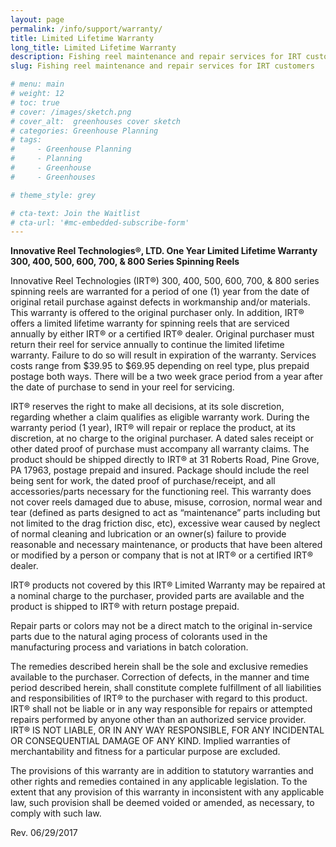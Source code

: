 ```yaml
---
layout: page
permalink: /info/support/warranty/
title: Limited Lifetime Warranty
long_title: Limited Lifetime Warranty
description: Fishing reel maintenance and repair services for IRT customers
slug: Fishing reel maintenance and repair services for IRT customers

# menu: main
# weight: 12
# toc: true
# cover: /images/sketch.png
# cover_alt:  greenhouses cover sketch
# categories: Greenhouse Planning
# tags: 
#     - Greenhouse Planning
#     - Planning
#     - Greenhouse
#     - Greenhouses

# theme_style: grey

# cta-text: Join the Waitlist
# cta-url: '#mc-embedded-subscribe-form'
---
```


**Innovative Reel Technologies®, LTD. One Year Limited Lifetime Warranty 300, 400, 500, 600, 700, & 800 Series Spinning Reels**

Innovative Reel Technologies (IRT®) 300, 400, 500, 600, 700, & 800 series spinning reels are warranted for a period of one (1) year from the date of original retail purchase against defects in workmanship and/or materials. This warranty is offered to the original purchaser only.  In addition, IRT® offers a limited lifetime warranty for spinning reels that are serviced annually by either IRT® or a certified IRT® dealer. Original purchaser must return their reel for service annually to continue the limited lifetime warranty. Failure to do so will result in expiration of the warranty. Services costs range from $39.95 to $69.95 depending on reel type, plus prepaid postage both ways. There will be a two week grace period from a year after the date of purchase to send in your reel for servicing.

IRT® reserves the right to make all decisions, at its sole discretion, regarding whether a claim qualifies as eligible warranty work. During the warranty period (1 year), IRT® will repair or replace the product, at its discretion, at no charge to the original purchaser. A dated sales receipt or other dated proof of purchase must accompany all warranty claims. The product should be shipped directly to IRT® at 31 Roberts Road, Pine Grove, PA 17963, postage prepaid and insured. Package should include the reel being sent for work, the dated proof of purchase/receipt, and all accessories/parts necessary for the functioning reel.
This warranty does not cover reels damaged due to abuse, misuse, corrosion, normal wear and tear (defined as parts designed to act as “maintenance” parts including but not limited to the drag friction disc, etc), excessive wear caused by neglect of normal cleaning and lubrication or an owner(s) failure to provide reasonable and necessary maintenance, or products that have been altered or modified by a person or company that is not at IRT® or a certified IRT® dealer.

IRT® products not covered by this IRT® Limited Warranty may be repaired at a nominal charge to the purchaser, provided parts are available and the product is shipped to IRT® with return postage prepaid.

Repair parts or colors may not be a direct match to the original in-service parts due to the natural aging process of colorants used in the manufacturing process and variations in batch coloration.

The remedies described herein shall be the sole and exclusive remedies available to the purchaser. Correction of defects, in the manner and time period described herein, shall constitute complete fulfillment of all liabilities and responsibilities of IRT® to the purchaser with regard to this product. IRT® shall not be liable or in any way responsible for repairs or attempted repairs performed by anyone other than an authorized service provider. IRT® IS NOT LIABLE, OR IN ANY WAY RESPONSIBLE, FOR ANY INCIDENTAL OR CONSEQUENTIAL DAMAGE OF ANY KIND. Implied warranties of merchantability and fitness for a particular purpose are excluded.

The provisions of this warranty are in addition to statutory warranties and other rights and remedies contained in any applicable legislation. To the extent that any provision of this warranty in inconsistent with any applicable law, such provision shall be deemed voided or amended, as necessary, to comply with such law.

Rev. 06/29/2017